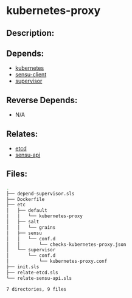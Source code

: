 # kubernetes-proxy

## Description:



## Depends:

  -  [kubernetes](/salt/kubernetes)
  -  [sensu-client](/salt/sensu-client)
  -  [supervisor](/salt/supervisor)

## Reverse Depends:

  -  N/A

## Relates:

  -  [etcd](/salt/etcd)
  -  [sensu-api](/salt/sensu-api)

## Files:

```bash
.
├── depend-supervisor.sls
├── Dockerfile
├── etc
│   ├── default
│   │   └── kubernetes-proxy
│   ├── salt
│   │   └── grains
│   ├── sensu
│   │   └── conf.d
│   │       └── checks-kubernetes-proxy.json
│   └── supervisor
│       └── conf.d
│           └── kubernetes-proxy.conf
├── init.sls
├── relate-etcd.sls
└── relate-sensu-api.sls

7 directories, 9 files
```
